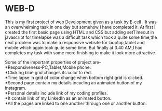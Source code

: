 # WEB-D
This is my first project of web Development given as a task by E-cell .
It was an overwhelming task in one day but somehow I have completed it.
At first I created the first basic page using HTML and CSS but adding setTimeout in javascript for timelapse was a difficult task which took a quite some time,the next problem was to make a responsive website for laoptop,tablet and mobile which again took quite some time.
But finally at 3.40 AM,I had completes my task with some more finishing to make it look more attractive.

Some of the important properties of project are-                                                                              
*Responsiveness-PC,Tablet,Mobile phone.                                                                                                                      
*Clicking blue grid changes its color to red.                                                                                                                   
*Time lapse in grid of color change when bottom right grid is clicked.                                                          
*Second page contain my details incuding an animated button of my instagram.                                                    
*Personal details include link of my coding profiles.                                                                              
*It contain link of my LinkedIn as an animated button.                                                                          
*All the pages are linked to one another through one or another button.                                                         
